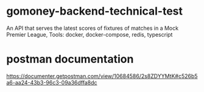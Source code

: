# gomoney-backend-technical-test
An API that serves the latest scores of fixtures of matches in a Mock Premier League, Tools: docker, docker-compose, redis, typescript 

# postman documentation
https://documenter.getpostman.com/view/10684586/2s8ZDYYMtK#c526b5a6-aa24-43b3-96c3-09a36dffa8dc
